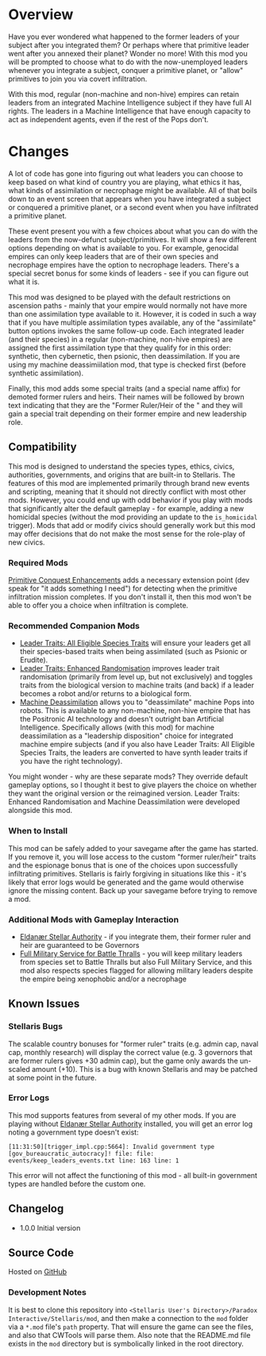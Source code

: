 # Overview

Have you ever wondered what happened to the former leaders of your subject after you integrated them? Or perhaps where that primitive leader went after you annexed their planet? Wonder no more! With this mod you will be prompted to choose what to do with the now-unemployed leaders whenever you integrate a subject, conquer a primitive planet, or "allow" primitives to join you via covert infiltration.

With this mod, regular (non-machine and non-hive) empires can retain leaders from an integrated Machine Intelligence subject if they have full AI rights.  The leaders in a Machine Intelligence that have enough capacity to act as independent agents, even if the rest of the Pops don't.

# Changes

A lot of code has gone into figuring out what leaders you can choose to keep based on what kind of country you are playing, what ethics it has, what kinds of assimilation or necrophage might be available. All of that boils down to an event screen that appears when you have integrated a subject or conquered a primitive planet, or a second event when you have infiltrated a primitive planet.

These event present you with a few choices about what you can do with the leaders from the now-defunct subject/primitives. It will show a few different options depending on what is available to you. For example, genocidal empires can only keep leaders that are of their own species and necrophage empires have the option to necrophage leaders. There's a special secret bonus for some kinds of leaders - see if you can figure out what it is.

This mod was designed to be played with the default restrictions on ascension paths - mainly that your empire would normally not have more than one assimilation type available to it. However, it is coded in such a way that if you have multiple assimilation types available, any of the "assimilate" button options invokes the same follow-up code. Each integrated leader (and their species) in a regular (non-machine, non-hive empires) are assigned the first assimilation type that they qualify for in this order: synthetic, then cybernetic, then psionic, then deassimilation.  If you are using my machine deassimiilation mod, that type is checked first (before synthetic assimilation).

Finally, this mod adds some special traits (and a special name affix) for demoted former rulers and heirs.  Their names will be followed by brown text indicating that they are the "Former Ruler/Heir of the <Country Name>" and they will gain a special trait depending on their former empire and new leadership role.

## Compatibility

This mod is designed to understand the species types, ethics, civics, authorities, governments, and origins that are built-in to Stellaris. The features of this mod are implemented primarily through brand new events and scripting, meaning that it should not directly conflict with most other mods. However, you could end up with odd behavior if you play with mods that significantly alter the default gameplay - for example, adding a new homicidal species (without the mod providing an update to the `is_homicidal` trigger). Mods that add or modify civics should generally work but this mod may offer decisions that do not make the most sense for the role-play of new civics.

### Required Mods

[Primitive Conquest Enhancements](https://steamcommunity.com/sharedfiles/filedetails/?id=2488154830) adds a necessary extension point (dev speak for "it adds something I need") for detecting when the primitive infiltration mission completes. If you don't install it, then this mod won't be able to offer you a choice when infiltration is complete.

### Recommended Companion Mods

* [Leader Traits: All Eligible Species Traits](https://steamcommunity.com/sharedfiles/filedetails/?id=2499031295) will ensure your leaders get all their species-based traits when being assimilated (such as Psionic or Erudite).
* [Leader Traits: Enhanced Randomisation](https://steamcommunity.com/sharedfiles/filedetails/?id=2553806265) improves leader trait randomisation (primarily from level up, but not exclusively) and toggles traits from the biological version to machine traits (and back) if a leader becomes a robot and/or returns to a biological form.
* [Machine Deassimilation](https://steamcommunity.com/sharedfiles/filedetails/?id=2553812372) allows you to "deassimilate" machine Pops into robots. This is available to any non-machine, non-hive empire that has the Positronic AI technology and doesn't outright ban Artificial Intelligence. Specifically allows (with this mod) for machine deassimilation as a "leadership disposition" choice for integrated machine empire subjects (and if you also have Leader Traits: All Eligible Species Traits, the leaders are converted to have synth leader traits if you have the right technology).

You might wonder - why are these separate mods? They override default gameplay options, so I thought it best to give players the choice on whether they want the original version or the reimagined version. Leader Traits: Enhanced Randomisation and Machine Deassimilation were developed alongside this mod.

### When to Install

This mod can be safely added to your savegame after the game has started. If you remove it, you will lose access to the custom "former ruler/heir" traits and the espionage bonus that is one of the choices upon successfully infiltrating primitives. Stellaris is fairly forgiving in situations like this - it's likely that error logs would be generated and the game would otherwise ignore the missing content. Back up your savegame before trying to remove a mod.

### Additional Mods with Gameplay Interaction

* [Eldanær Stellar Authority](https://steamcommunity.com/sharedfiles/filedetails/?id=2496360535) - if you integrate them, their former ruler and heir are guaranteed to be Governors
* [Full Military Service for Battle Thralls](https://steamcommunity.com/sharedfiles/filedetails/?id=2496357447) - you will keep military leaders from species set to Battle Thralls but also Full Military Service, and this mod also respects species flagged for allowing military leaders despite the empire being xenophobic and/or a necrophage

## Known Issues

### Stellaris Bugs

The scalable country bonuses for "former ruler" traits (e.g. admin cap, naval cap, monthly research) will display the correct value (e.g. 3 governors that are former rulers gives +30 admin cap), but the game only awards the un-scaled amount (+10).  This is a bug with known Stellaris and may be patched at some point in the future.

### Error Logs

This mod supports features from several of my other mods. If you are playing without [Eldanær Stellar Authority](https://steamcommunity.com/sharedfiles/filedetails/?id=2496360535) installed, you will get an error log noting a government type doesn't exist:

```
[11:31:50][trigger_impl.cpp:5664]: Invalid government type [gov_bureaucratic_autocracy]! file: file: events/keep_leaders_events.txt line: 163 line: 1
```

This error will not affect the functioning of this mod - all built-in government types are handled before the custom one.

## Changelog

* 1.0.0 Initial version

## Source Code

Hosted on [GitHub](https://github.com/corsairmarks/keep_leaders_from_integrated_subjects)

### Development Notes

It is best to clone this repository into `<Stellaris User's Directory>/Paradox Interactive/Stellaris/mod`, and then make a connection to the `mod` folder via a `*.mod` file's `path` property. That will ensure the game can see the files, and also that CWTools will parse them. Also note that the README.md file exists in the `mod` directory but is symbolically linked in the root directory.